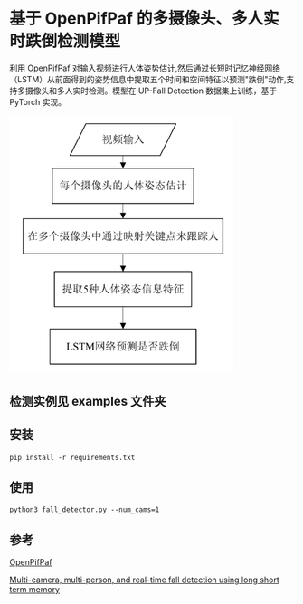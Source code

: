 # 基于 OpenPifPaf 的多摄像头、多人实时跌倒检测模型
利用 OpenPifPaf 对输入视频进行人体姿势估计,然后通过长短时记忆神经网络（LSTM）从前面得到的姿势信息中提取五个时间和空间特征以预测"跌倒"动作,支持多摄像头和多人实时检测。模型在 UP-Fall Detection 数据集上训练，基于 PyTorch 实现。

<img src=".\flowchart.png" alt="flowchart" style="zoom:70%;" />

## 检测实例见 examples 文件夹
## 安装

```shell script
pip install -r requirements.txt
```

## 使用
```shell script
python3 fall_detector.py --num_cams=1
```

## 参考
[OpenPifPaf](https://github.com/openpifpaf/openpifpaf)

[Multi-camera, multi-person, and real-time fall detection using long short term memory](https://doi.org/10.1117/12.2580700)